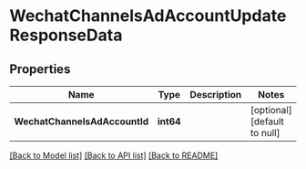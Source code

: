 # WechatChannelsAdAccountUpdateResponseData

## Properties
Name | Type | Description | Notes
------------ | ------------- | ------------- | -------------
**WechatChannelsAdAccountId** | **int64** |  | [optional] [default to null]

[[Back to Model list]](../README.md#documentation-for-models) [[Back to API list]](../README.md#documentation-for-api-endpoints) [[Back to README]](../README.md)


